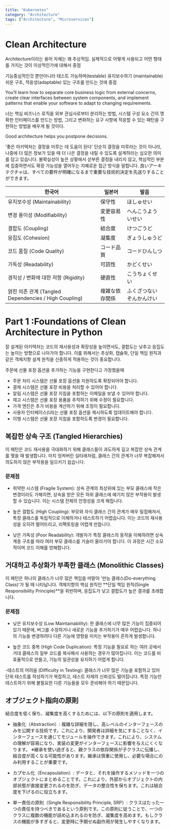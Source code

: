```yaml
---
title: "Kubernetes"
category: "Architecture"
tags: ["Architecture", "Microservices"]
---
```


# Clean Architecture
Architecture이라는 용어 자체는 꽤 추상적임.
실제적으로 어떻게 사용되고 어떤 형태를 가지는 것이 이상적인가에 대해서 중점

기능중심적인것 뿐만아니라 테스트 가능하며(testable) 유지보수하기 (maintainable) 쉬운 구조,  적응성(adaptable) 있는 구조를 만드는 것에 중점

 You’ll learn how to separate core business logic from external concerns, create clear interfaces between system components, and implement patterns that enable your software to adapt to changing requirements.

 너는 핵심 비즈니스 로직을 외부 관심사로부터 분리하는 방법, 시스템 구성 요소 간의 명확한 인터페이스를 만드는 방법, 그리고 변화하는 요구 사항에 적응할 수 있는 패턴을 구현하는 방법을 배우게 될 것이다.

Good architecture helps you postpone decisions.

'좋은 아키텍처는 결정을 미루는 데 도움이 된다'
단순히 결정을 미루라는 것이 아니라, 나중에 더 많은 정보가 있을 때 더 나은 결정을 내릴 수 있도록 설계하라는 심오한 의미를 담고 있습니다. 불확실성이 높은 상황에서 섣부른 결정을 내리지 않고, 핵심적인 부분에 집중하면서도 확장 가능성을 열어두는 지혜로운 접근 방식을 말합니다.
良いアーキテクチャは、すべての要件が明確になるまで重要な技術的決定を先送りすることができます。

| 한국어 | 일본어 | 발음 |
|--------|--------|------|
| 유지보수성 (Maintainability) | 保守性 | ほしゅせい |
| 변경 용이성 (Modifiability) | 変更容易性 | へんこうよういせい |
| 결합도 (Coupling) | 結合度 | けつごうど |
| 응집도 (Cohesion) | 凝集度 | ぎょうしゅうど |
| 코드 품질 (Code Quality) | コード品質 | コードひんしつ |
| 가독성 (Readability) | 可読性 | かどくせい |
| 경직성 / 변화에 대한 저항 (Rigidity) | 硬直性 | こうちょくせい |
| 얽힌 의존 관계 (Tangled Dependencies / High Coupling) | 複雑な依存関係 | ふくざつないぞんかんけい |

# Part 1 :Foundations of Clean Architecture in Python

잘 설계된 아키텍처는 코드의 재사용성과 확장성을 높이면서도, 결합도는 낮추고 응집도는 높이는 방향으로 나아가야 합니다. 이를 위해서는 추상화, 캡슐화, 단일 책임 원칙과 같은 객체지향 설계 원칙을 신중하게 적용하는 것이 중요합니다.

주문에 선물 포장 옵션을 추가하는 기능을 구현한다고 가정했을때

- 주문 처리 시스템은 선물 포장 옵션을 지원하도록 확장되어야 합니다.
- 결제 시스템은 선물 포장 비용을 처리할 수 있어야 합니다.
- 알림 시스템은 선물 포장 지침을 포함하는 이메일을 보낼 수 있어야 합니다.
- 재고 시스템은 선물 포장 용품을 추적하기 위해 수정이 필요합니다.
- 가격 엔진은 추가 비용을 계산하기 위해 조정이 필요합니다.
- 사용자 인터페이스(UI)는 선물 포장 옵션을 제시하도록 업데이트해야 합니다.
- 이행 시스템은 선물 포장 지침을 포함하도록 변경이 필요합니다.


## 복잡한 상속 구조 (Tangled Hierarchies)
이 패턴은 코드 재사용을 극대화하기 위해 클래스들이 과도하게 깊고 복잡한 상속 관계를 맺을 때 발생합니다. 마치 엉켜버린 실타래처럼, 클래스 간의 관계가 너무 복잡해져서 의도하지 않은 부작용을 일으키기 쉽습니다.

### 문제점
- 취약한 시스템 (Fragile System): 상속 관계의 최상위에 있는 부모 클래스에 작은 변경이라도 가해지면, 상속을 받은 모든 하위 클래스에 예기치 않은 부작용이 발생할 수 있습니다. 이는 시스템 전체의 안정성을 크게 해칩니다.

- 높은 결합도 (High Coupling): 부모와 자식 클래스 간의 관계가 매우 밀접해져서, 특정 클래스를 독립적으로 이해하거나 테스트하기 어렵습니다. 이는 코드의 재사용성을 오히려 떨어뜨리고, 리팩토링을 어렵게 만듭니다.

- 낮은 가독성 (Poor Readability): 개발자가 특정 클래스의 동작을 이해하려면 상속 계층 구조를 따라 여러 부모 클래스를 거슬러 올라가야 합니다. 이 과정은 시간 소모적이며 코드 이해를 방해합니다.

## 거대하고 추상화가 부족한 클래스 (Monolithic Classes)
이 패턴은 하나의 클래스가 너무 많은 책임을 떠맡아 '만능 클래스(Do-everything Class)'가 될 때 나타납니다. 객체지향의 핵심 원칙인 **단일 책임 원칙(Single Responsibility Principle)**을 위반하며, 응집도가 낮고 결합도가 높은 결과를 초래합니다.

### 문제점
- 낮은 유지보수성 (Low Maintainability): 한 클래스에 너무 많은 기능이 집중되어 있기 때문에, 버그를 수정하거나 새로운 기능을 추가하기가 매우 어렵습니다. 하나의 기능을 변경하려다 다른 기능에 영향을 미치는 부작용이 흔하게 발생합니다.

- 높은 코드 중복 (High Code Duplication): 특정 기능을 필요로 하는 여러 곳에서 거대 클래스의 일부 코드를 복사해서 사용하는 경우가 많아집니다. 이는 코드를 비효율적으로 만들고, 기능의 일관성을 유지하기 어렵게 합니다.

-테스트의 어려움 (Difficulty in Testing): 클래스가 너무 많은 기능을 포함하고 있어 단위 테스트를 작성하기가 복잡하고, 테스트 자체의 신뢰성도 떨어집니다. 특정 기능만 테스트하기 위해 불필요한 다른 기능들을 모두 준비해야 하기 때문입니다.


## オブジェクト指向の原則
結合度を低く保ち、凝集度を高くするためには、以下の原則を適用します。

- 抽象化（Abstraction）: 複雑な詳細を隠し、高レベルのインターフェースのみを公開する技術です。これにより、開発者は詳細を気にすることなく、インターフェースを通じてモジュールを操作できます。これにより、システムの理解が容易になり、実装の変更がインターフェースに影響を与えにくくなります。
※継承を使い過ぎると、親クラスの依存関係が子クラスに伝播し、結合度が高くなる可能性があります。継承は慎重に使用し、必要な場合にのみ利用することが重要です。

- カプセル化（Encapsulation）: データと、それを操作するメソッドを一つのオブジェクトにまとめることです。これにより、外部からオブジェクトの内部状態が直接変更されるのを防ぎ、データの整合性を保ちます。これは結合度を下げるのに役立ちます。


- 単一責任の原則（Single Responsibility Principle, SRP）: クラスはたった一つの責任を持つべきであるという原則です。この原則に従うことで、一つのクラスに複数の機能が詰め込まれるのを防ぎ、凝集度を高めます。もしクラスの機能が多すぎると、変更時に予期せぬ副作用が発生しやすくなります。